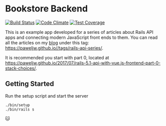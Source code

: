 # Bookstore Backend

[![Build Status](https://travis-ci.org/paweljw/bookstore-backend.svg?branch=master)](https://travis-ci.org/paweljw/bookstore-backend)
[![Code Climate](https://codeclimate.com/github/paweljw/bookstore-backend/badges/gpa.svg)](https://codeclimate.com/github/paweljw/bookstore-backend)
[![Test Coverage](https://codeclimate.com/github/paweljw/bookstore-backend/badges/coverage.svg)](https://codeclimate.com/github/paweljw/bookstore-backend/coverage)

This is an example app developed for a series of articles about Rails API apps and connecting modern JavaScript front ends to them. You can read all the articles on my [blog](https://paweljw.github.io) under this tag: https://paweljw.github.io//tags/rails-api-series/.

It is recommended you start with part 0, located at https://paweljw.github.io/2017/07/rails-5.1-api-with-vue.js-frontend-part-0-stack-choices/.

## Getting Started

Run the setup script and start the server

```
./bin/setup
./bin/rails s
```

🐱
